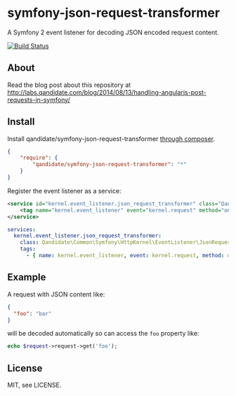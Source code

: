 symfony-json-request-transformer
================================

A Symfony 2 event listener for decoding JSON encoded request content.

[![Build Status](https://travis-ci.org/qandidate-labs/symfony-json-request-transformer.svg?branch=master)](https://travis-ci.org/qandidate-labs/symfony-json-request-transformer)

## About

Read the blog post about this repository at http://labs.qandidate.com/blog/2014/08/13/handling-angularjs-post-requests-in-symfony/

## Install

Install qandidate/symfony-json-request-transformer [through composer](http://getcomposer.org).

```JSON
{
    "require": {
        "qandidate/symfony-json-request-transformer": "*"
    }
}
```

Register the event listener as a service:

```xml
<service id="kernel.event_listener.json_request_transformer" class="Qandidate\Common\Symfony\HttpKernel\EventListener\JsonRequestTransformerListener">
    <tag name="kernel.event_listener" event="kernel.request" method="onKernelRequest" priority="100" />
</service>
```

```yml
services:
  kernel.event_listener.json_request_transformer:
    class: Qandidate\Common\Symfony\HttpKernel\EventListener\JsonRequestTransformerListener
    tags:
      - { name: kernel.event_listener, event: kernel.request, method: onKernelRequest, priority: 100 }
```

## Example

A request with JSON content like:
```JSON
{
  "foo": "bar"
}
```

will be decoded automatically so can access the `foo` property like:

```php
echo $request->request->get('foo');
```

## License

MIT, see LICENSE.
